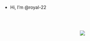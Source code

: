 - Hi, I’m @royal-22

<!---
royal-22/royal-22 is a ✨ special ✨ repository because its `README.md` (this file) appears on your GitHub profile.
You can click the Preview link to take a look at your changes.
--->

<br>
<br>
<br>
<div align="center">
  <img src="https://user-images.githubusercontent.com/87497586/164944424-baa1ba84-71a6-4e44-9152-de8823b7bfc8.gif"/>
</div>
<!--- <img src="https://user-images.githubusercontent.com/87497586/164944424-baa1ba84-71a6-4e44-9152-de8823b7bfc8.gif" align="center" width=100/>
<img src="https://user-images.githubusercontent.com/87497586/164944424-baa1ba84-71a6-4e44-9152-de8823b7bfc8.gif" align="left" width=100/>
